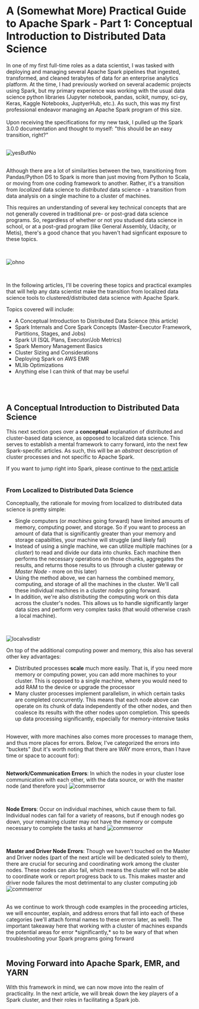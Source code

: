 # A (Somewhat More) Practical Guide to Apache Spark - Part 1: Conceptual Introduction to Distributed Data Science 

 In one of my first full-time roles as a data scientist, I was tasked with deploying and managing several Apache Spark pipelines that ingested, transformed, and cleaned terabytes of data for an enterprise analytics platform. At the time, I had previously worked on several academic projects using Spark, but my primary experience was working with the usual data science python libraries (Jupyter notebook, pandas, scikit, numpy, sci-py, Keras, Kaggle Notebooks, JuptyerHub, etc.). As such, this was my first professional endeavor managing an Apache Spark program of this size. 
<br>
<br>
Upon receiving the specifications for my new task, I pulled up the Spark 3.0.0 documentation and thought to myself: "this should be an easy transition, right?"
<br>
<br>

 ![yesButNo](../graphics/Introduction/wellYesButNo.gif) 
<br>
<br>

Although there are a lot of similarities between the two, transitioning from Pandas/Python DS to Spark is more than just moving from Python to Scala, or moving from one coding framework to another. Rather, it's a transition from *localized* data science to *distributed* data science - a transition from data analysis on a single machine to a cluster of machines. 

This requires an understanding of several key technical concepts that are not generally covered in traditional pre- or post-grad data science programs. So, regardless of whether or not you studued data science in school, or at a post-grad program (like General Assembly, Udacity, or Metis), there's a good chance that you haven't had signficant exposure to these topics.

<br>

 ![ohno](../graphics/Introduction/ohno.png)

<br>

In the following articles, I'll be covering these topics and practical examples that will help any data scientist make the transition from localized data science tools to clustered/distributed data science with Apache Spark.

Topics covered will include:

- A Conceptual Introduction to Distributed Data Science (this article)
- Spark Internals and Core Spark Concepts (Master-Executor Framework, Partitions, Stages, and Jobs)
- Spark UI (SQL Plans, Executor/Job Metrics) 
- Spark Memory Management Basics 
- Cluster Sizing and Considerations
- Deploying Spark on AWS EMR 
- MLlib Optimizations
- Anything else I can think of that may be useful

<br>
<br>

## A Conceptual Introduction to Distributed Data Science

This next section goes over a <strong>conceptual</strong> explanation of distributed and cluster-based data science, as opposed to localized data science. This serves to establish a mental framework to carry forward, into the next few Spark-specific articles. As such, this will be an *abstract* description of cluster processes and not specific to Apache Spark.

If you want to jump right into Spark, please continue to the [next article](link_to_Part_I_article)
<br>
<br>

### From Localized to Distributed Data Science

Conceptually, the rationale for moving from localized to distributed data science is pretty simple: 

- Single computers (or *machines* going forward) have limited amounts of memory, computing power, and storage. So if you want to process an amount of data that is significantly greater than your memory and storage capabilties, your machine will struggle (and likely fail)
- Instead of using a single machine, we can utilize multiple machines (or a *cluster*) to read and divide our data into chunks. Each machine then performs the necessary operations on those chunks, aggregates the results, and returns those results to us (through a cluster gateway or *Master Node* - more on this later)
- Using the method above, we can harness the combined memory, computing, and storage of all the machines in the cluster. We'll call these individual machines in a cluster *nodes* going forward. 
- In addition, we're also *distributing* the computing work on this data across the cluster's nodes. This allows us to handle significantly larger data sizes and perform very complex tasks (that would otherwise crash a local machine).
<br>

![localvsdistr](../graphics/Introduction/localvdistr.png)


On top of the additional computing power and memory, this also has several other key advantages:

- Distributed processes <strong>scale</strong> much more easily. That is, if you need more memory or computing power, you can add more machines to your cluster. This is opposed to a single machine, where you would need to add RAM to the device or upgrade the processor
- Many cluster processes implement parallelism, in which certain tasks are completed concurrently. This means that each node above can operate on its chunk of data independently of the other nodes, and then coalesce its results with the other nodes upon completion. This speeds up data processing significantly, especially for memory-intensive tasks

<br>
However, with more machines also comes more processes to manage them, and thus more places for errors. Below, I've categorized the errors into "buckets" (but it's worth noting that there are WAY more errors, than I have time or space to account for):
<br>
<br>

<strong>Network/Communication Errors</strong>: In which the nodes in your cluster lose communication with each other, with the data source, or with the master node (and therefore you)
![commserror](../graphics/Introduction/comms_error.png)

<br>

<strong>Node Errors</strong>: Occur on individual machines, which cause them to fail. Individual nodes can fail for a variety of reasons, but if enough nodes go down, your remaining cluster may not have the memory or compute necessary to complete the tasks at hand
![commserror](../graphics/Introduction/node_fail.png)

<br>

<strong>Master and Driver Node Errors</strong>: Though we haven't touched on the Master and Driver nodes (part of the next article will be dedicated solely to them), there are crucial for securing and coordinating work among the cluster nodes. These nodes can also fail, which means the cluster will not be able to coordinate work or report progress back to us. This makes master and driver node failures the most detrimental to any cluster computing job
![commserror](../graphics/Introduction/master_node_fail.png)

<br>
As we continue to work through code examples in the proceeding articles, we will encounter, explain, and address errors that fall into each of these categories (we'll attach formal names to these errors later, as well). The important takeaway here that working with a cluster of machines expands the potential areas for error *significantly,* so to be wary of that when troubleshooting your Spark programs going forward

<br>
<br>

## Moving Forward into Apache Spark, EMR, and YARN
With this framework in mind, we can now move into the realm of practicality. In the next article, we will break down the key players of a Spark cluster, and their roles in facilitating a Spark job.
